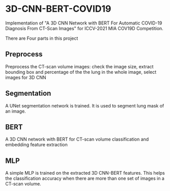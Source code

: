 # 3D-CNN-BERT-COVID19

Implementation of "A 3D CNN Network with BERT For Automatic COVID-19 Diagnosis From CT-Scan Images" for ICCV-2021 MIA COV19D Competition. 

There are Four parts in this project
## Preprocess
Preprocess the CT-scan volume images: check the image size, extract bounding box and percentage of the the lung in the whole image, select images for 3D CNN

## Segmentation
A UNet segmentation network is trained. It is used to segment lung mask of an image. 

## BERT
A 3D CNN network with BERT for CT-scan volume classification and embedding feature extraction 

## MLP
A simple MLP is trained on the extracted 3D CNN-BERT features. This helps the classification accuracy when there are more than one set of images in a CT-scan volume.  

